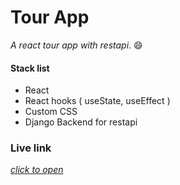 # Tour App
_A react tour app with restapi_. :smile:

#### Stack list

- React
- React hooks ( useState, useEffect )
- Custom CSS
- Django Backend for restapi

### Live link

[_click to open_](https://react-tour-app.web.app)
